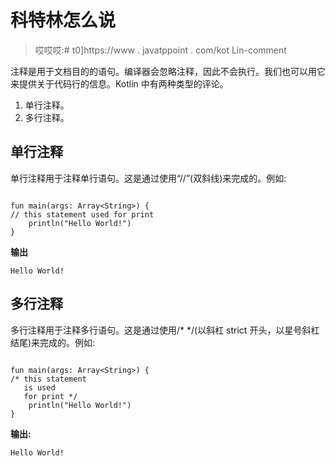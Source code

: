 # 科特林怎么说

> 哎哎哎:# t0]https://www . javatppoint . com/kot Lin-comment

注释是用于文档目的的语句。编译器会忽略注释，因此不会执行。我们也可以用它来提供关于代码行的信息。Kotlin 中有两种类型的评论。

1.  单行注释。
2.  多行注释。

## 单行注释

单行注释用于注释单行语句。这是通过使用“//”(双斜线)来完成的。例如:

```

fun main(args: Array<String>) {
// this statement used for print 
    println("Hello World!")
}

```

**输出**

```
Hello World!

```

## 多行注释

多行注释用于注释多行语句。这是通过使用/* */(以斜杠 strict 开头，以星号斜杠结尾)来完成的。例如:

```

fun main(args: Array<String>) {
/* this statement
   is used
   for print */
    println("Hello World!")
}

```

**输出:**

```
Hello World!

```